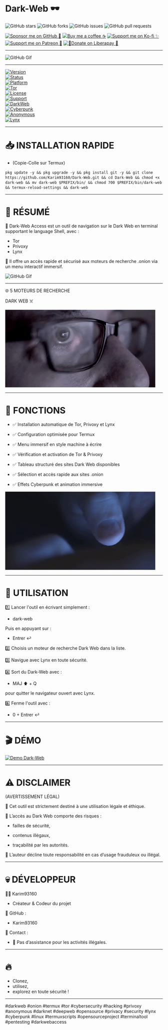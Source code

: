 # Dark-Web 🕶️

![GitHub stars](https://img.shields.io/github/stars/Karim93160/Dark-Web?style=social)
![GitHub forks](https://img.shields.io/github/forks/Karim93160/Dark-Web?style=social)
![GitHub issues](https://img.shields.io/github/issues/Karim93160/Dark-Web)
![GitHub pull requests](https://img.shields.io/github/issues-pr/Karim93160/Dark-Web)

[![Sponsor me on GitHub 💖](https://img.shields.io/badge/Sponsor-GitHub-brightgreen.svg)](https://github.com/sponsors/karim93160)
[![Buy me a coffee ☕](https://img.shields.io/badge/Donate-Buy%20Me%20A%20Coffee-FFDD00.svg)](https://www.buymeacoffee.com/karim93160)
[![Support me on Ko-fi ✨](https://img.shields.io/badge/Donate-Ko--fi-F16061.svg)](https://ko-fi.com/karim93160)
[![Support me on Patreon 🌟](https://img.shields.io/badge/Patreon-Support%20me-FF424D.svg)](https://www.patreon.com/karim93160)
[![💸Donate on Liberapay 💸](https://img.shields.io/badge/Donate-Liberapay-F6C915.svg)](https://liberapay.com/karim93160/donate)



---

![GitHub Gif](https://github.com/Karim93160/Dark-Web/blob/b362bca9e0d1efca2442e06c0c8caa781ea5eeb5/eY1cJTWCuTC7l7IjtP.gif)

---

[![Version](https://img.shields.io/badge/Version-1.0-blue)]()  
[![Status](https://img.shields.io/badge/Status-Stable-brightgreen)]()  
[![Platform](https://img.shields.io/badge/Platform-Termux-orange)]()  
[![Tor](https://img.shields.io/badge/Tor-Enabled-purple)]()  
[![License](https://img.shields.io/badge/License-MIT-lightgrey)]()  
[![Support](https://img.shields.io/badge/Support-Community-yellow)]()  
[![DarkWeb](https://img.shields.io/badge/DarkWeb-Access-red)]()  
[![Cyberpunk](https://img.shields.io/badge/Style-Cyberpunk-pink)]()  
[![Anonymous](https://img.shields.io/badge/Anonymous-Browsing-black)]()  
[![Lynx](https://img.shields.io/badge/Lynx-Terminal%20Browser-green)]()

---

# 📥 INSTALLATION RAPIDE 

- (Copie-Colle sur Termux)
```
pkg update -y && pkg upgrade -y && pkg install git -y && git clone https://github.com/Karim93160/Dark-Web.git && cd Dark-Web && chmod +x dark-web && mv dark-web $PREFIX/bin/ && chmod 700 $PREFIX/bin/dark-web && termux-reload-settings && dark-web
```

---

# 📜 RÉSUMÉ 

🔹 Dark-Web Access est un outil de navigation sur le Dark Web en terminal supportant le language Shell, avec :
- Tor
- Privoxy
- Lynx

🔹 Il offre un accès rapide et sécurisé aux moteurs de recherche .onion via un menu interactif immersif.

![GitHub Gif](https://github.com/Karim93160/Dark-Web/blob/b362bca9e0d1efca2442e06c0c8caa781ea5eeb5/VzjvXj7AwKOkzPjMOe.gif)

---

🌐 5 MOTEURS DE RECHERCHE

DARK WEB ☠️

![GitHub Gif](https://github.com/Karim93160/Dar-Web/blob/a75d1adc6d3d726b441609b116486e2a9b72424b/3ohuPmPujsVYeo91oQ.gif)

---

# 📌 FONCTIONS

- ✅ Installation automatique de Tor, Privoxy et Lynx

- ✅ Configuration optimisée pour Termux

- ✅ Menu immersif en style machine à écrire

- ✅ Vérification et activation de Tor & Privoxy

- ✅ Tableau structuré des sites Dark Web disponibles

- ✅ Sélection et accès rapide aux sites .onion

- ✅ Effets Cyberpunk et animation immersive



![GitHub Gif](https://github.com/Karim93160/Dar-Web/blob/a75d1adc6d3d726b441609b116486e2a9b72424b/xTiIzqnLJgIgKqHgxW.gif)

---

# 📖 UTILISATION

1️⃣ Lancer l'outil en écrivant simplement :

- dark-web


Puis en appuyant sur :

- Entrer ↩️

2️⃣ Choisis un moteur de recherche Dark Web dans la liste.

3️⃣ Navigue avec Lynx en toute sécurité.

4️⃣ Sort du Dark-Web avec :

- MAJ ⬆️ + Q

pour quitter le navigateur ouvert avec Lynx.

6️⃣ Ferme l'outil avec :

- 0 + Entrer ↩️

---

# 🎬 DÉMO
[![Demo Dark-Web](https://github.com/Karim93160/Dark-Web/blob/269d695d6b12d7c78bed576b7d29585a8be5a6c7/Screenshot_20250220_021549_Termux.jpg)](https://youtube.com/shorts/5fkXf3MrzVk?si=YpxptTqGoeF0G8Rh)

---

# ⚠️ DISCLAIMER

(AVERTISSEMENT LÉGAL)

🔴 Cet outil est strictement destiné à une utilisation légale et éthique.

🔴 L’accès au Dark Web comporte des risques :

- failles de sécurité,

- contenus illégaux,

- traçabilité par les autorités.

🔴 L’auteur décline toute responsabilité en cas d’usage frauduleux ou illégal.


---

# 💀 DÉVELOPPEUR

👨‍💻 Karim93160

- Créateur & Codeur du projet

🔹 GitHub :

- Karim93160

🔹 Contact :

- 🛑 Pas d’assistance pour les activités illégales.


---
# 🔥
- Clonez,
- utilisez,
- explorez en toute sécurité !

---

#darkweb #onion #termux #tor #cybersecurity #hacking #privoxy #anonymous #darknet #deepweb #opensource #privacy #security #lynx #cyberpunk #linux #termuxscripts #opensourceproject #terminaltool #pentesting #darkwebaccess

